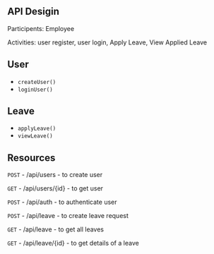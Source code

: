 API Desigin
-----------
Participents: Employee

Activities: user register, user login, Apply Leave, View Applied Leave

User
-----
- `createUser()`
- `loginUser()`

Leave
-----
- `applyLeave()`
- `viewLeave()`

Resources
------------
`POST` - /api/users - to create user

`GET` - /api/users/{id} - to get user 

`POST` - /api/auth - to authenticate user

`POST` - /api/leave - to create leave request

`GET` - /api/leave - to get all leaves

`GET` - /api/leave/{id} - to get details of a leave
